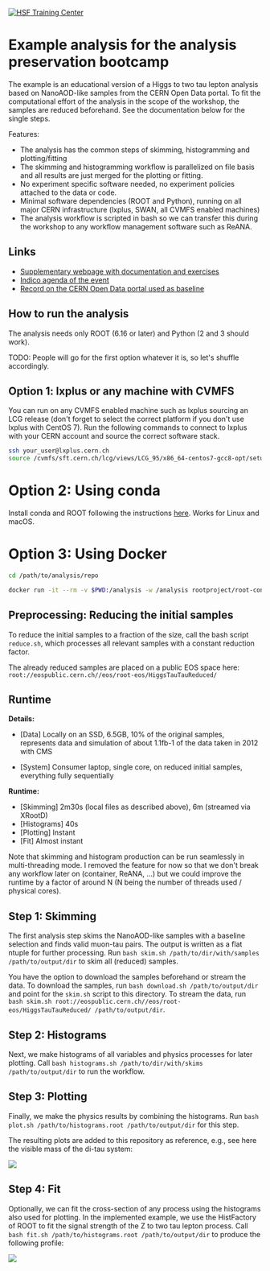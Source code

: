 [![HSF Training Center](https://img.shields.io/badge/HSF%20Training%20Center-browse-ff69b4)](https://hepsoftwarefoundation.org/training/curriculum.html)
# Example analysis for the analysis preservation bootcamp

The example is an educational version of a Higgs to two tau lepton analysis based on NanoAOD-like samples from the CERN Open Data portal. To fit the computational effort of the analysis in the scope of the workshop, the samples are reduced beforehand. See the documentation below for the single steps.

Features:
- The analysis has the common steps of skimming, histogramming and plotting/fitting
- The skimming and histogramming workflow is parallelized on file basis and all results are just merged for the plotting or fitting.
- No experiment specific software needed, no experiment policies attached to the data or code.
- Minimal software dependencies (ROOT and Python), running on all major CERN infrastructure (lxplus, SWAN, all CVMFS enabled machines)
- The analysis workflow is scripted in bash so we can transfer this during the workshop to any workflow management software such as ReANA.

## Links

* [Supplementary webpage with documentation and exercises](https://hsf-training.github.io/hsf-training-cms-analysis-webpage/)
* [Indico agenda of the event](https://indico.cern.ch/event/854880/)
* [Record on the CERN Open Data portal used as baseline](http://opendata.web.cern.ch/record/12350)

## How to run the analysis

The analysis needs only ROOT (6.16 or later) and Python (2 and 3 should work).

TODO: People will go for the first option whatever it is, so let's shuffle accordingly.

## Option 1: lxplus or any machine with CVMFS

You can run on any CVMFS enabled machine such as lxplus sourcing an LCG release (don't forget to select the correct platform if you don't use lxplus with CentOS 7). Run the following commands to connect to lxplus with your CERN account and source the correct software stack.

```bash
ssh your_user@lxplus.cern.ch
source /cvmfs/sft.cern.ch/lcg/views/LCG_95/x86_64-centos7-gcc8-opt/setup.sh
```

# Option 2: Using conda

Install conda and ROOT following the instructions [here](https://indico.cern.ch/event/759388/contributions/3306849/attachments/1816254/2968550/root_conda_forge.pdf). Works for Linux and macOS.


# Option 3: Using Docker

```bash
cd /path/to/analysis/repo
```

```bash
docker run -it --rm -v $PWD:/analysis -w /analysis rootproject/root-conda:6.18.04 /bin/bash
 ```
 
## Preprocessing: Reducing the initial samples

To reduce the initial samples to a fraction of the size, call the bash script `reduce.sh`, which processes all relevant samples with a constant reduction factor.

The already reduced samples are placed on a public EOS space here: `root://eospublic.cern.ch//eos/root-eos/HiggsTauTauReduced/`

## Runtime

**Details:**
- [Data] Locally on an SSD, 6.5GB, 10% of the original samples, represents data and simulation of about 1.1fb-1 of the data taken in 2012 with CMS

- [System] Consumer laptop, single core, on reduced initial samples, everything fully sequentially

**Runtime:**
- [Skimming] 2m30s (local files as described above), 6m (streamed via XRootD)
- [Histograms] 40s
- [Plotting] Instant
- [Fit] Almost instant

Note that skimming and histogram production can be run seamlessly in multi-threading mode. I removed the feature for now so that we don't break any workflow later on (container, ReANA, ...) but we could improve the runtime by a factor of around N (N being the number of threads used / physical cores).

## Step 1: Skimming

The first analysis step skims the NanoAOD-like samples with a baseline selection and finds valid muon-tau pairs. The output is written as a flat ntuple for further processing. Run `bash skim.sh /path/to/dir/with/samples /path/to/output/dir` to skim all (reduced) samples.

You have the option to download the samples beforehand or stream the data. To download the samples, run `bash download.sh /path/to/output/dir` and point for the `skim.sh` script to this directory. To stream the data, run `bash skim.sh root://eospublic.cern.ch//eos/root-eos/HiggsTauTauReduced/ /path/to/output/dir`.

## Step 2: Histograms

Next, we make histograms of all variables and physics processes for later plotting. Call `bash histograms.sh /path/to/dir/with/skims /path/to/output/dir` to run the workflow.

## Step 3: Plotting

Finally, we make the physics results by combining the histograms. Run `bash plot.sh /path/to/histograms.root /path/to/output/dir` for this step.

The resulting plots are added to this repository as reference, e.g., see here the visible mass of the di-tau system:

![](plots/m_vis.png)

## Step 4: Fit
Optionally, we can fit the cross-section of any process using the histograms also used for plotting. In the implemented example, we use the HistFactory of ROOT to fit the signal strength of the Z to two tau lepton process. Call `bash fit.sh /path/to/histograms.root /path/to/output/dir` to produce the following profile:

![](plots/fit.png)
